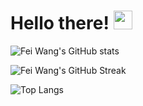 # Hello there! <img src="https://media.giphy.com/media/WUlplcMpOCEmTGBtBW/giphy.gif" width="30"> 

![Fei Wang's GitHub stats](https://github-readme-stats-sigma-five.vercel.app/api?username=silviafeiwang&show=reviews&count_private=true&show_icons=true&theme=dracula)

![Fei Wang's GitHub Streak](https://github-readme-streak-stats.herokuapp.com/?user=silviafeiwang&count_private=true&show_icons=true&theme=dracula)

![Top Langs](https://github-readme-stats.vercel.app/api/top-langs/?username=silviafeiwang&layout=donut-vertical&show_icons=true&theme=dracula)


<!--START_SECTION:waka-->

<!--END_SECTION:waka-->

